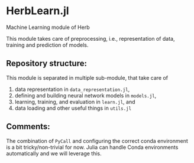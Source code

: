 # HerbLearn.jl
Machine Learning module of Herb

This module takes care of preprocessing, i.e., representation of data, training and prediction of models.

## Repository structure:
This module is separated in multiple sub-module, that take care of
1. data representation in `data_representation.jl`,
2. defining and building neural network models in `models.jl`, 
3. learning, training, and evaluation in `learn.jl`, and
4. data loading and other useful things in `utils.jl`

## Comments:
The combination of `PyCall` and configuring the correct conda environment is a bit tricky/non-trivial for now. Julia can handle Conda environments automatically and we will leverage this.
